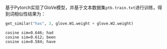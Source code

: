 基于Pytorch实现了GloVe模型，并基于文本数据集`ptb.train.txt`进行训练，得到词相似性结果为：

```python
get_similar("has", 3, glove.W1.weight + glove.W2.weight)
```

    cosine sim=0.646; had
    cosine sim=0.612; been
    cosine sim=0.584; have
